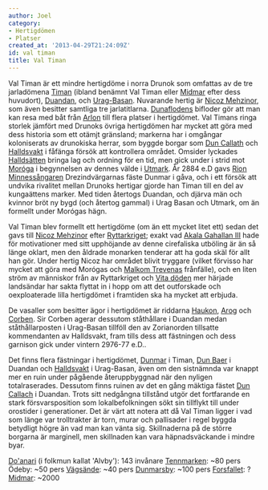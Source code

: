 ```yaml
---
author: Joel
category:
- Hertigdömen
- Platser
created_at: '2013-04-29T21:24:09Z'
id: val timan
title: Val Timan
---
```

Val Timan är ett mindre hertigdöme i norra Drunok som omfattas av de tre jarladömena [Timan] (ibland benämnt Val Timan eller [Midmar] efter dess huvudort), [Duandan], och [Urag-Basan]. Nuvarande hertig är [Nicoz Mehzinor], som även besitter samtliga tre jarlatitlarna. [Dunaflodens] bifloder gör att man kan resa med båt från [Arlon] till flera platser i hertigdömet. Val Timans ringa storlek jämfört med Drunoks övriga hertigdömen har mycket att göra med dess historia som ett otämjt gränsland; markerna har i omgångar koloniserats av drunokiska herrar, som byggde borgar som [Dun Callath] och [Halldsvakt] i fåfänga försök att kontrollera området. Omsider lyckades [Halldsätten] bringa lag och ordning för en tid, men gick under i strid mot [Moróga] i begynnelsen av dennes välde i [Utmark]. År 2884 e.D gavs [Rion Minnessångaren] Drezindvärgarnas fäste Dunmar i gåva, och i ett försök att undvika rivalitet mellan Drunoks hertigar gjorde han Timan till en del av kungaättens marker. Med tiden återtogs Duandan, och djärva män och kvinnor bröt ny bygd (och återtog gammal) i Urag Basan och Utmark, om än formellt under Morógas hägn.

Val Timan blev formellt ett hertigdöme (om än ett mycket litet ett) sedan det gavs till [Nicoz Mehzinor] efter [Ryttarkriget]; exakt vad [Akala Gahallan III] hade för motivationer med sitt upphöjande av denne cirefaliska utböling är än så länge oklart, men den åldrade monarken tenderar att ha goda skäl för allt han gör. Under hertig Nicoz har området blivit tryggare (vilket förvisso har mycket att göra med Morógas och [Malkom Trevenas] frånfälle), och en liten ström av människor från av Ryttarkriget och [Vita döden] mer härjade landsändar har sakta flyttat in i hopp om att det outforskade och oexploaterade lilla hertigdömet i framtiden ska ha mycket att erbjuda.

De vasaller som besitter ägor i hertigdömet är riddarna [Haukon], [Arog] och [Corben]. Sir Corben agerar dessutom ståthållare i Duandan medan ståthållarposten i Urag-Basan tillföll den av Zorianorden tillsatte kommendanten av Halldsvakt, fram tills dess att fästningen och dess garnison gick under vintern 2976-77 e.D..

Det finns flera fästningar i hertigdömet, [Dunmar] i Timan, [Dun Baer] i Duandan och [Halldsvakt] i Urag-Basan, även om den sistnämnda var knappt mer en ruin under pågående återuppbyggnad när den nyligen totalraserades. Dessutom finns ruinen av det en gång mäktiga fästet [Dun Callach] i Duandan. Trots sitt nedgångna tillstånd utgör det fortfarande en stark försvarsposition som lokalbefolkningen sökt sin tillflykt till under orostider i generationer. Det är värt att notera att då Val Timan ligger i vad som länge var trolltrakter är torn, murar och pallisader i regel byggda betydligt högre än vad man kan vänta sig. Skillnaderna på de större borgarna är marginell, men skillnaden kan vara häpnadsväckande i mindre byar.

[Do'anari] (i folkmun kallat 'Alvby'): 143 invånare
[Tennmarken]: \~80 pers
Ödeby: \~50 pers
[Vägsände]: \~40 pers
[Dunmarsby]: \~100 pers
[Forsfallet]: ?
[Midmar]: \~2000

  [Timan]: Timan
  [Midmar]: Midmar
  [Duandan]: Duandan
  [Urag-Basan]: Urag-Basan
  [Nicoz Mehzinor]: Nicoz_Mehzinor
  [Dunaflodens]: Duan
  [Arlon]: Arlon
  [Dun Callath]: Dun_Callath
  [Halldsvakt]: Halldsvakt
  [Halldsätten]: Halldsätten
  [Moróga]: Moróga
  [Utmark]: Utmark
  [Rion Minnessångaren]: Rion_IV
  [Ryttarkriget]: Ryttarkriget
  [Akala Gahallan III]: Akala_Gahallan_III
  [Malkom Trevenas]: Malkom_Trevena
  [Vita döden]: Vita_döden
  [Haukon]: Sir_Haukon
  [Arog]: Sir_Arog
  [Corben]: Sir_Corben
  [Dunmar]: Dunmar
  [Dun Baer]: Dun_Baer
  [Dun Callach]: Dun_Callach
  [Do'anari]: Doanari
  [Tennmarken]: Tennmarken
  [Vägsände]: Vägsände
  [Dunmarsby]: Dunmarsby
  [Forsfallet]: Forsfallet